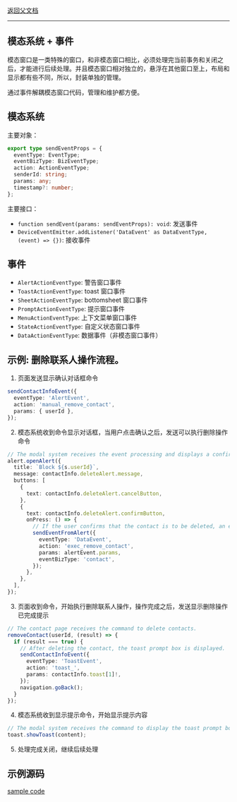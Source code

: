 [返回父文档](./index.md)

---

## 模态系统 + 事件

模态窗口是一类特殊的窗口，和非模态窗口相比，必须处理完当前事务和关闭之后，才能进行后续处理。并且模态窗口相对独立的，悬浮在其他窗口至上，布局和显示都有些不同，所以，封装单独的管理。

通过事件解耦模态窗口代码，管理和维护都方便。

## 模态系统

主要对象：

```typescript
export type sendEventProps = {
  eventType: EventType;
  eventBizType: BizEventType;
  action: ActionEventType;
  senderId: string;
  params: any;
  timestamp?: number;
};
```

主要接口：

- `function sendEvent(params: sendEventProps): void`: 发送事件
- `DeviceEventEmitter.addListener('DataEvent' as DataEventType, (event) => {})`: 接收事件

## 事件

- `AlertActionEventType`: 警告窗口事件
- `ToastActionEventType`: toast 窗口事件
- `SheetActionEventType`: bottomsheet 窗口事件
- `PromptActionEventType`: 提示窗口事件
- `MenuActionEventType`: 上下文菜单窗口事件
- `StateActionEventType`: 自定义状态窗口事件
- `DataActionEventType`: 数据事件（非模态窗口事件）

## 示例: 删除联系人操作流程。

1. 页面发送显示确认对话框命令

```typescript
sendContactInfoEvent({
  eventType: 'AlertEvent',
  action: 'manual_remove_contact',
  params: { userId },
});
```

2. 模态系统收到命令显示对话框，当用户点击确认之后，发送可以执行删除操作命令

```typescript
// The modal system receives the event processing and displays a confirmation dialog.
alert.openAlert({
  title: `Block ${s.userId}`,
  message: contactInfo.deleteAlert.message,
  buttons: [
    {
      text: contactInfo.deleteAlert.cancelButton,
    },
    {
      text: contactInfo.deleteAlert.confirmButton,
      onPress: () => {
        // If the user confirms that the contact is to be deleted, an event is sent
        sendEventFromAlert({
          eventType: 'DataEvent',
          action: 'exec_remove_contact',
          params: alertEvent.params,
          eventBizType: 'contact',
        });
      },
    },
  ],
});
```

3. 页面收到命令，开始执行删除联系人操作，操作完成之后，发送显示删除操作已完成提示

```typescript
// The contact page receives the command to delete contacts.
removeContact(userId, (result) => {
  if (result === true) {
    // After deleting the contact, the toast prompt box is displayed.
    sendContactInfoEvent({
      eventType: 'ToastEvent',
      action: 'toast_',
      params: contactInfo.toast[1]!,
    });
    navigation.goBack();
  }
});
```

4. 模态系统收到显示提示命令，开始显示提示内容

```typescript
// The modal system receives the command to display the toast prompt box.
toast.showToast(content);
```

5. 处理完成关闭，继续后续处理

## 示例源码

[sample code](https://github.com/AgoraIO-Usecase/AgoraChat-rntree/dev/example/src/screens/ContactInfo.tsx)
